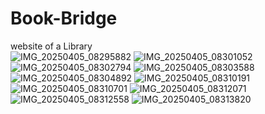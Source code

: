 # Book-Bridge
website of a Library
<br>
![IMG_20250405_08295882](https://github.com/user-attachments/assets/541ef93a-9301-4ac5-b860-2a20ae50cea3)
![IMG_20250405_08301052](https://github.com/user-attachments/assets/2aa7e916-3eb8-4014-bc33-b96f671c8d76)
![IMG_20250405_08302794](https://github.com/user-attachments/assets/2bd14495-dc7f-498c-8541-d6965e6d970f)
![IMG_20250405_08303588](https://github.com/user-attachments/assets/e1565cc0-d01f-4c41-9667-b015c63a8c80)
![IMG_20250405_08304892](https://github.com/user-attachments/assets/ffcd6039-4d77-4b38-87fd-643db23405b0)
![IMG_20250405_08310191](https://github.com/user-attachments/assets/b9bd65c3-d8dc-445c-a9e7-be55f3a04380)
![IMG_20250405_08310701](https://github.com/user-attachments/assets/ec5fa073-d334-4689-9de6-f6e5621c5e33)
![IMG_20250405_08312071](https://github.com/user-attachments/assets/d6a88640-3b41-45de-aa57-597306f9d3bb)
![IMG_20250405_08312558](https://github.com/user-attachments/assets/40acb6a2-4135-435e-a41c-d7011a961f70)
![IMG_20250405_08313820](https://github.com/user-attachments/assets/50fa59fe-587a-4b32-9d3d-c96506d1965a)
